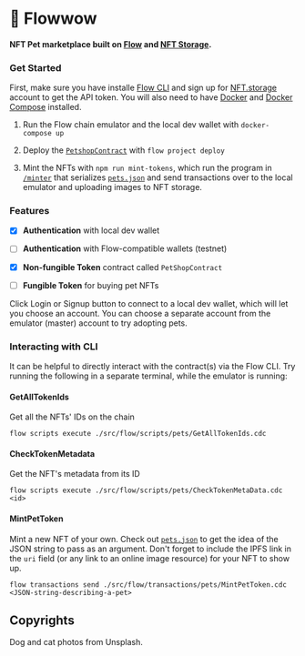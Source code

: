 # 🐶 Flowwow

#### NFT Pet marketplace built on [Flow](https://onflow.org) and [NFT Storage](https://nft.storage).

### Get Started

First, make sure you have installe [Flow CLI](https://docs.onflow.org/flow-cli/install/) and sign up for [NFT.storage](https://nft.storage) account to get the API token. You will also need to have [Docker](https://docs.docker.com/engine/install/) and [Docker Compose](https://docs.docker.com/compose/install/) installed.

1. Run the Flow chain emulator and the local dev wallet with `docker-compose up`

2. Deploy the [`PetshopContract`](./src/flow/contracts/PetshopContract.cdc) with `flow project deploy`

3. Mint the NFTs with `npm run mint-tokens`, which run the program in [`/minter`](./minter) that serializes [`pets.json`](./pets.json) and send transactions over to the local emulator and uploading images to NFT storage.

### Features
- [x] **Authentication** with local dev wallet
- [ ] **Authentication** with Flow-compatible wallets (testnet)
- [x] **Non-fungible Token** contract called `PetShopContract`
- [ ] **Fungible Token** for buying pet NFTs


Click Login or Signup button to
connect to a local dev wallet, which will let you choose an account. You can choose a separate account from the emulator (master) account to try adopting pets.

### Interacting with CLI

It can be helpful to directly interact with the contract(s) via the Flow CLI.  Try running the following in a separate terminal, while the emulator is running:

#### GetAllTokenIds
Get all the NFTs' IDs on the chain

`flow scripts execute ./src/flow/scripts/pets/GetAllTokenIds.cdc`

#### CheckTokenMetadata
Get the NFT's metadata from its ID

`flow scripts execute ./src/flow/scripts/pets/CheckTokenMetaData.cdc <id>`

#### MintPetToken
Mint a new NFT of your own. Check out [`pets.json`](./pets.json) to get the idea of the JSON string to pass as an argument. Don't forget to include the IPFS link in the `uri` field (or any link to an online image resource) for your NFT to show up.

`flow transactions send ./src/flow/transactions/pets/MintPetToken.cdc <JSON-string-describing-a-pet>`

## Copyrights

Dog and cat photos from Unsplash.
